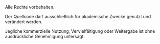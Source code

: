 Alle Rechte vorbehalten.

Der Quellcode darf ausschließlich für akademische Zwecke genutzt und verändert werden.

Jegliche kommerzielle Nutzung, Vervielfältigung oder Weitergabe ist ohne ausdrückliche Genehmigung untersagt.
